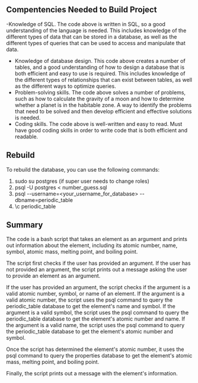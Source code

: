 
## Compentencies Needed to Build Project
-Knowledge of SQL. The code above is written in SQL, so a good understanding of the language is needed. This includes knowledge of the different types of data that can be stored in a database, as well as the different types of queries that can be used to access and manipulate that data.
- Knowledge of database design. This code above creates a number of tables, and a good understanding of how to design a database that is both efficient and easy to use is required. This includes knowledge of the different types of relationships that can exist between tables, as well as the different ways to optimize queries.
- Problem-solving skills. The code above solves a number of problems, such as how to calculate the gravity of a moon and how to determine whether a planet is in the habitable zone. A way to identify the problems that need to be solved and then develop efficient and effective solutions is needed.
- Coding skills. The code above is well-written and easy to read. Must have good coding skills in order to write code that is both efficient and readable.

## Rebuild

To rebuild the database, you can use the following commands:

1. sudo su postgres (if super user needs to change roles)
2. psql -U postgres < number_guess.sql
3. psql --username=<your_username_for_database> --dbname=periodic_table
4. \c periodic_table

## Summary
The code is a bash script that takes an element as an argument and prints out information about the element, including its atomic number, name, symbol, atomic mass, melting point, and boiling point.

The script first checks if the user has provided an argument. If the user has not provided an argument, the script prints out a message asking the user to provide an element as an argument.

If the user has provided an argument, the script checks if the argument is a valid atomic number, symbol, or name of an element. If the argument is a valid atomic number, the script uses the psql command to query the periodic_table database to get the element's name and symbol. If the argument is a valid symbol, the script uses the psql command to query the periodic_table database to get the element's atomic number and name. If the argument is a valid name, the script uses the psql command to query the periodic_table database to get the element's atomic number and symbol.

Once the script has determined the element's atomic number, it uses the psql command to query the properties database to get the element's atomic mass, melting point, and boiling point.

Finally, the script prints out a message with the element's information.
